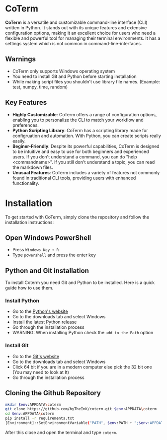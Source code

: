 # CoTerm

**CoTerm** is a versatile and customizable command-line interface (CLI) written in Python. It stands out with its unique features and extensive configuration options, making it an excellent choice for users who need a flexible and powerful tool for managing their terminal environments. It has a settings system which is not common in command-line-interfaces.

## Warnings
- CoTerm only supports Windows operating system
- You need to install Git and Python before starting installation
- While making script files you shouldn't use library file names. (Example: test, numpy, time, random)
## Key Features

- **Highly Customizable**: CoTerm offers a range of configuration options, enabling you to personalize the CLI to match your workflow and preferences.
- **Python Scripting Library**: CoTerm has a scripting library made for configruation and automation. With Python, you can create scripts really easily.
- **Beginer-Friendly**: Despite its powerful capabilities, CoTerm is designed to be intuitive and easy to use for both beginners and experienced users. If you don't understand a command, you can do "help \<commandname>". If you still don't understand a topic, you can read the markdown files.
- **Unusual Features**: CoTerm includes a variety of features not commonly found in traditional CLI tools, providing users with enhanced functionality.

# Installation

To get started with CoTerm, simply clone the repository and follow the installation instructions:

## Open Windows PowerShell
- Press `Windows Key + R`
- Type `powershell` and press the enter key

## Python and Git installation
To install Coterm you need Git and Python to be installed. Here is a quick guide how to use them.

### Install Python
- Go to the [Python's website](https://www.python.org/)
- Go to the downloads tab and select Windows
- Install the latest Python release
- Go through the installation process
- WARNING: When installing Python check the `add to the Path` option

### Install Git
- Go to the [Git's website](https://git-scm.com/)
- Go to the downloads tab and select Windows
- Click 64 bit if you are in a modern computer else pick the 32 bit one (You may need to look at It)
- Go through the installation process

## Cloning the Github Repository
```bash
mkdir $env:APPDATA\coterm
git clone https://github.com/byTheInK/coterm.git $env:APPDATA\coterm
cd $env:APPDATA\coterm
pip install -r requirements.txt
[Environment]::SetEnvironmentVariable("PATH", $env:PATH + ";$env:APPDATA\coterm", [EnvironmentVariableTarget]::Machine)
```
After this close and open the terminal and type `coterm`.
